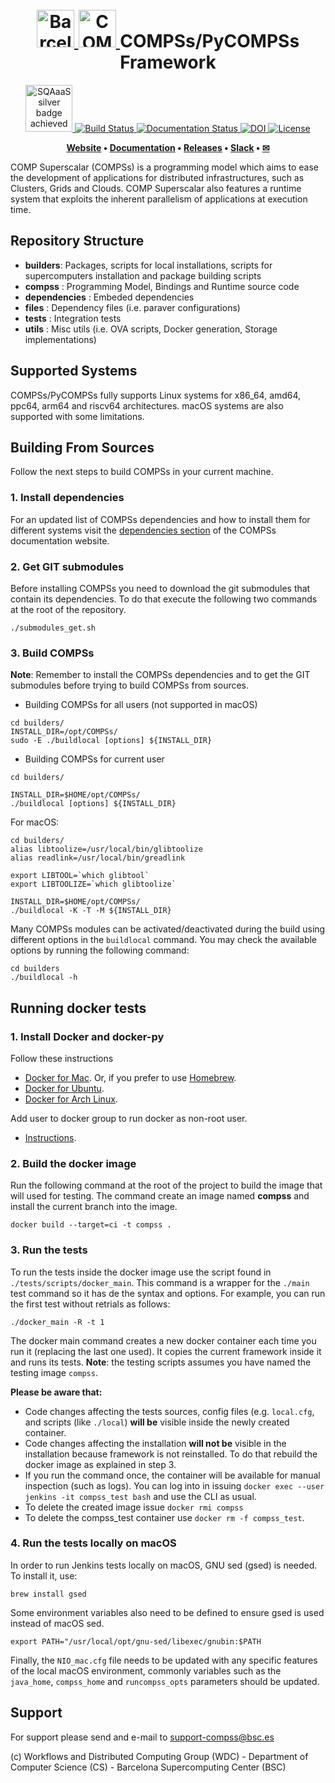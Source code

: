 <!-- LOGOS AND HEADER -->
<h1 align="center">
  <br>
  <a href="https://www.bsc.es/">
    <img src="files/logos/bsc_logo.png" alt="Barcelona Supercomputing Center" height="60px">
  </a>
  <a href="https://www.bsc.es/research-and-development/software-and-apps/software-list/comp-superscalar/">
    <img src="files/logos/COMPSs_logo.png" alt="COMP Superscalar" height="60px">
  </a>
  COMPSs/PyCOMPSs Framework
</h1>

<p align="center">
  <a href='https://eu.badgr.com/public/assertions/DyM-w_V-SEKU64D90AsrEA'>
  <img src='https://api.eu.badgr.io/public/assertions/DyM-w_V-SEKU64D90AsrEA/image' alt="SQAaaS silver badge achieved" height="75px"/>
  </a>
  <a href='https://compss.bsc.es/jenkins/job/COMPSs_Framework_Create_Release/'>
  <img src='https://compss.bsc.es/jenkins/buildStatus/icon?job=COMPSs_Framework_Create_Release' alt="Build Status">
  </a>
  <a href='https://compss-doc.readthedocs.io/en/stable/?badge=stable'>
  <img src='https://readthedocs.org/projects/compss-doc/badge/?version=stable' alt='Documentation Status' />
  </a>
  <a href="https://doi.org/10.5281/zenodo.6362594">
  <img src="https://zenodo.org/badge/DOI/10.5281/zenodo.6362594.svg" alt="DOI">
  </a>
  <a href='https://opensource.org/licenses/Apache-2.0'>
  <img src='https://img.shields.io/badge/License-Apache_2.0-blue.svg' alt='License'/>
  </a>
</p>

<p align="center"><b>
    <a href="https://www.bsc.es/research-and-development/software-and-apps/software-list/comp-superscalar/">Website</a> •  
    <a href="https://compss-doc.readthedocs.io/en/latest/">Documentation</a> •
    <a href="https://github.com/bsc-wdc/compss/releasess">Releases</a> •
    <a href="https://bit.ly/bsc-wdc-community">Slack</a> •
    <a href="mailto:support-compss@bsc.es">&#9993</a>
</b></p>

COMP Superscalar (COMPSs) is a programming model which aims to ease the development
of applications for distributed infrastructures, such as Clusters, Grids and Clouds.
COMP Superscalar also features a runtime system that exploits the inherent parallelism
of applications at execution time.

<!-- SOURCES STRUCTURE -->
## Repository Structure

  * **builders**: Packages, scripts for local installations, scripts for supercomputers
   installation and package building scripts
  * **compss** : Programming Model, Bindings and Runtime source code
  * **dependencies** : Embeded dependencies
  * **files** : Dependency files (i.e. paraver configurations)
  * **tests** : Integration tests
  * **utils** : Misc utils (i.e. OVA scripts, Docker generation, Storage implementations)


## Supported Systems

COMPSs/PyCOMPSs fully supports Linux systems for x86_64, amd64, ppc64, arm64 and riscv64 architectures. macOS systems are also supported with some limitations. 


<!-- BUILDING COMPSS -->
## Building From Sources

Follow the next steps to build COMPSs in your current machine.

### 1. Install dependencies

For an updated list of COMPSs dependencies and how to install them for different systems visit the [dependencies section](https://compss-doc.readthedocs.io/en/latest/Sections/01_Installation/01_Dependencies.html) of the COMPSs documentation website.


### 2. Get GIT submodules

Before installing COMPSs you need to download the git submodules that contain its dependencies. To do that execute the following two commands at the root of the repository.

```
./submodules_get.sh
```

### 3. Build COMPSs

**Note**: Remember to install the COMPSs dependencies and to get the GIT submodules before trying to build COMPSs from sources.

* Building COMPSs for all users (not supported in macOS)

```
cd builders/
INSTALL_DIR=/opt/COMPSs/
sudo -E ./buildlocal [options] ${INSTALL_DIR}
```

* Building COMPSs for current user

```
cd builders/

INSTALL_DIR=$HOME/opt/COMPSs/
./buildlocal [options] ${INSTALL_DIR}
```
For macOS:
```
cd builders/
alias libtoolize=/usr/local/bin/glibtoolize
alias readlink=/usr/local/bin/greadlink

export LIBTOOL=`which glibtool`
export LIBTOOLIZE=`which glibtoolize`

INSTALL_DIR=$HOME/opt/COMPSs/
./buildlocal -K -T -M ${INSTALL_DIR}
```


Many COMPSs modules can be activated/deactivated during the build using different options in the `buildlocal` command. You may check the available options by running the following command:

```
cd builders
./buildlocal -h
```

<!-- RUNNING DOCKER TESTS -->
## Running docker tests

### 1. Install Docker and docker-py

Follow these instructions

 - [Docker for Mac](https://store.docker.com/editions/community/docker-ce-desktop-mac). Or, if you prefer to use [Homebrew](https://brew.sh/).
 - [Docker for Ubuntu](https://docs.docker.com/install/linux/docker-ce/ubuntu/#install-docker-ce-1).
 - [Docker for Arch Linux](https://wiki.archlinux.org/index.php/Docker#Installation).

Add user to docker group to run docker as non-root user.

 - [Instructions](https://docs.docker.com/install/linux/linux-postinstall/).


### 2. Build the docker image

Run the following command at the root of the project to build the image that will used for testing. The command create an image named **compss** and install the current branch into the image.

```
docker build --target=ci -t compss .
```


### 3. Run the tests

To run the tests inside the docker image use the script found in `./tests/scripts/docker_main`. This command is a wrapper for the `./main` test command
so it has de the syntax and options. For example, you can run the first test without retrials as follows:

```
./docker_main -R -t 1
```

The docker main command creates a new docker container each time you run it (replacing the last one used). It copies the current framework inside it
and runs its tests. **Note**: the testing scripts assumes you have named the testing image `compss`.

**Please be aware that:**

* Code changes affecting the tests sources, config files (e.g. `local.cfg`, and scripts (like `./local`) __will be__ visible inside the newly created container.
* Code changes affecting the installation __will not be__ visible in the installation because framework is not reinstalled. To do that rebuild the docker image as explained in step 3.
* If you run the command once, the container will be available for manual inspection (such as logs). You can log into in issuing `docker exec --user jenkins -it compss_test bash` and use the CLI as usual.
* To delete the created image issue `docker rmi compss`
* To delete the compss_test container use `docker rm -f compss_test`.

### 4. Run the tests locally on macOS

In order to run Jenkins tests locally on macOS, GNU sed (gsed) is needed. To install it, use:

```
brew install gsed
```

Some environment variables also need to be defined to ensure gsed is used instead of macOS sed.

```
export PATH="/usr/local/opt/gnu-sed/libexec/gnubin:$PATH
```

Finally, the `NIO_mac.cfg` file needs to be updated with any specific features of the local macOS environment, commonly variables such as the `java_home`, `compss_home` and `runcompss_opts` parameters should be updated.

<!-- CONTACT -->
## Support
For support please send and e-mail to support-compss@bsc.es

(c) Workflows and Distributed Computing Group (WDC) - Department of Computer Science (CS) - Barcelona Supercomputing Center (BSC)



